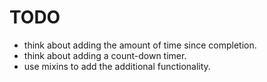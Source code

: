 # TODO

- think about adding the amount of time since completion.
- think about adding a count-down timer.
- use mixins to add the additional functionality. 

